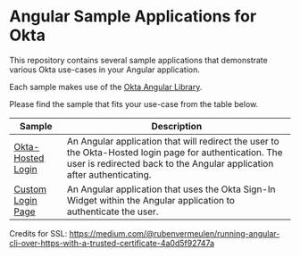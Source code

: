 # Angular Sample Applications for Okta

This repository contains several sample applications that demonstrate various Okta use-cases in your Angular application.

Each sample makes use of the [Okta Angular Library][].

Please find the sample that fits your use-case from the table below.

| Sample | Description |
|--------|-------------|
| [Okta-Hosted Login](/okta-hosted-login) | An Angular application that will redirect the user to the Okta-Hosted login page for authentication.  The user is redirected back to the Angular application after authenticating. |
| [Custom Login Page](/custom-login) | An Angular application that uses the Okta Sign-In Widget within the Angular application to authenticate the user. |


[Okta Angular Library]: https://github.com/okta/okta-oidc-js/tree/master/packages/okta-angular

Credits for SSL: https://medium.com/@rubenvermeulen/running-angular-cli-over-https-with-a-trusted-certificate-4a0d5f92747a
